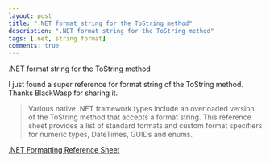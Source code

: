 ```yaml
---
layout: post
title: ".NET format string for the ToString method"
description: ".NET format string for the ToString method"
tags: [.net, string format]
comments: true
---
```


.NET format string for the ToString method

I just found a super reference for format string of the ToString method. Thanks BlackWasp for sharing it.

> Various native .NET framework types include an overloaded version of the ToString method that accepts a format string. This reference sheet provides a list of standard formats and custom format specifiers for numeric types, DateTimes, GUIDs and enums.

 [.NET Formatting Reference Sheet](http://www.blackwasp.co.uk/DotNetFormatting.aspx/)
